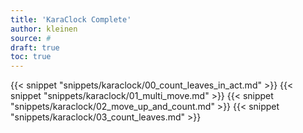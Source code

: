 ```yaml
---
title: 'KaraClock Complete'
author: kleinen
source: #
draft: true
toc: true
---
```


{{< snippet "snippets/karaclock/00_count_leaves_in_act.md" >}}
{{< snippet "snippets/karaclock/01_multi_move.md" >}}
{{< snippet "snippets/karaclock/02_move_up_and_count.md" >}}
{{< snippet "snippets/karaclock/03_count_leaves.md" >}}
